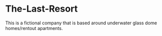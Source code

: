 # The-Last-Resort
This is a fictional company that is based around underwater glass dome homes/rentout apartments. 
